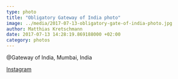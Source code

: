 ```yaml
---
type: photo
title: "Obligatory Gateway of India photo"
image: ../media/2017-07-13-obligatory-gate-of-india-photo.jpg
author: Matthias Kretschmann
date: 2017-07-13 14:28:19.869188000 +02:00
category: photos
---
```


@Gateway of India, Mumbai, India

[Instagram](https://www.instagram.com/p/BWmQHTDlGoS/)
